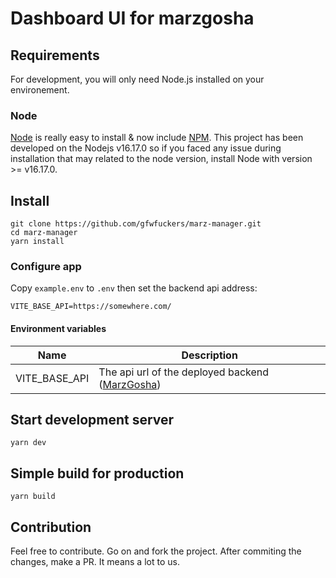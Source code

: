 # Dashboard UI for marzgosha

## Requirements

For development, you will only need Node.js installed on your environement.

### Node

[Node](http://nodejs.org/) is really easy to install & now include [NPM](https://npmjs.org/).
This project has been developed on the Nodejs v16.17.0 so if you faced any issue during installation that may related to the node version, install Node with version >= v16.17.0.

## Install

    git clone https://github.com/gfwfuckers/marz-manager.git
    cd marz-manager
    yarn install

### Configure app

Copy `example.env` to `.env` then set the backend api address:

    VITE_BASE_API=https://somewhere.com/

#### Environment variables

| Name          | Description                                                                          |
| ------------- | ------------------------------------------------------------------------------------ |
| VITE_BASE_API | The api url of the deployed backend ([MarzGosha](https://github.com/gfwfuckers/MarzGosha)) |

## Start development server

    yarn dev

## Simple build for production

    yarn build

## Contribution

Feel free to contribute. Go on and fork the project. After commiting the changes, make a PR. It means a lot to us.
